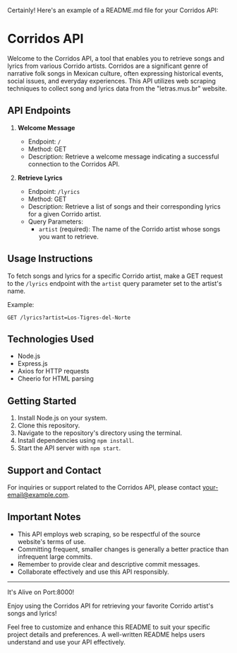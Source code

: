 Certainly! Here's an example of a README.md file for your Corridos API:

# Corridos API

Welcome to the Corridos API, a tool that enables you to retrieve songs and lyrics from various Corrido artists. Corridos are a significant genre of narrative folk songs in Mexican culture, often expressing historical events, social issues, and everyday experiences. This API utilizes web scraping techniques to collect song and lyrics data from the "letras.mus.br" website.

## API Endpoints

1. **Welcome Message**

   - Endpoint: `/`
   - Method: GET
   - Description: Retrieve a welcome message indicating a successful connection to the Corridos API.

2. **Retrieve Lyrics**
   - Endpoint: `/lyrics`
   - Method: GET
   - Description: Retrieve a list of songs and their corresponding lyrics for a given Corrido artist.
   - Query Parameters:
     - `artist` (required): The name of the Corrido artist whose songs you want to retrieve.

## Usage Instructions

To fetch songs and lyrics for a specific Corrido artist, make a GET request to the `/lyrics` endpoint with the `artist` query parameter set to the artist's name.

Example:

```http
GET /lyrics?artist=Los-Tigres-del-Norte
```
## Technologies Used

- Node.js
- Express.js
- Axios for HTTP requests
- Cheerio for HTML parsing

## Getting Started

1. Install Node.js on your system.
2. Clone this repository.
3. Navigate to the repository's directory using the terminal.
4. Install dependencies using `npm install`.
5. Start the API server with `npm start`.

## Support and Contact

For inquiries or support related to the Corridos API, please contact [your-email@example.com](mailto:your-email@example.com).

## Important Notes

- This API employs web scraping, so be respectful of the source website's terms of use.
- Committing frequent, smaller changes is generally a better practice than infrequent large commits.
- Remember to provide clear and descriptive commit messages.
- Collaborate effectively and use this API responsibly.

---

It's Alive on Port:8000!

Enjoy using the Corridos API for retrieving your favorite Corrido artist's songs and lyrics!

Feel free to customize and enhance this README to suit your specific project details and preferences. A well-written README helps users understand and use your API effectively.
```
